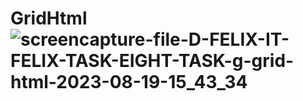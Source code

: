 # GridHtml![screencapture-file-D-FELIX-IT-FELIX-TASK-EIGHT-TASK-g-grid-html-2023-08-19-15_43_34](https://github.com/Zaid2021info/GridHtml/assets/135250975/ee054b23-c6c3-4cc1-b1af-63c63ed13634)
